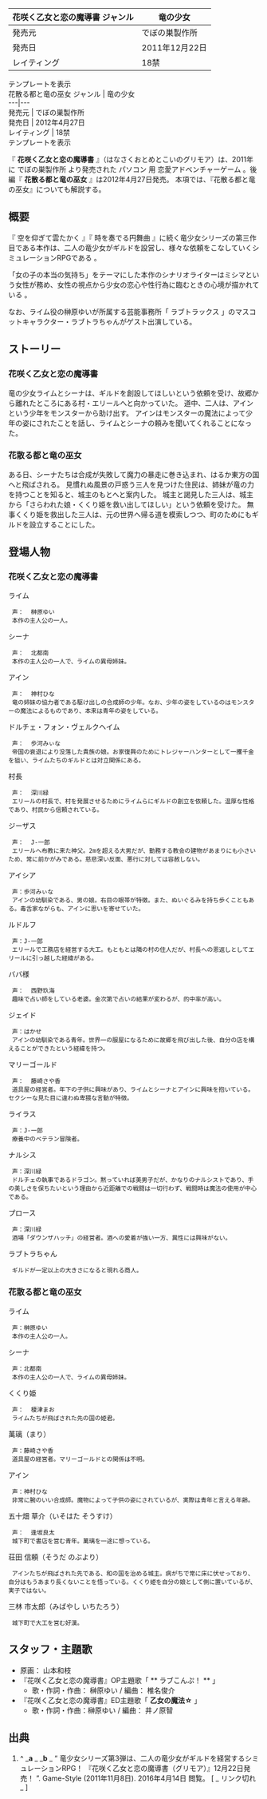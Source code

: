 花咲く乙女と恋の魔導書  ジャンル  |  竜の少女   
---|---  
発売元  |  でぼの巣製作所   
発売日  |  2011年12月22日   
レイティング  |  18禁   
テンプレートを表示  
花散る都と竜の巫女  ジャンル  |  竜の少女   
---|---  
発売元  |  でぼの巣製作所   
発売日  |  2012年4月27日   
レイティング  |  18禁   
テンプレートを表示  
  
『 **花咲く乙女と恋の魔導書** 』（はなさくおとめとこいのグリモア）は、2011年に  でぼの巣製作所  より発売された  パソコン  用
恋愛アドベンチャーゲーム  。後編『 **花散る都と竜の巫女** 』は2012年4月27日発売。 本項では、『花散る都と竜の巫女』についても解説する。

##  概要  

『  空を仰ぎて雲たかく  』『  時を奏でる円舞曲
』に続く竜少女シリーズの第三作目である本作は、二人の竜少女がギルドを設営し、様々な依頼をこなしていくシミュレーションRPGである    。

「女の子の本当の気持ち」をテーマにした本作のシナリオライターはミシマという女性が務め、女性の視点から少女の恋心や性行為に臨むときの心境が描かれている
  。

なお、ライム役の榊原ゆいが所属する芸能事務所「  ラブトラックス  」のマスコットキャラクター・ラブトラちゃんがゲスト出演している。

##  ストーリー  

###  花咲く乙女と恋の魔導書  

竜の少女ライムとシーナは、ギルドを創設してほしいという依頼を受け、故郷から離れたところにある村・エリールへと向かっていた。
道中、二人は、アインという少年をモンスターから助け出す。
アインはモンスターの魔法によって少年の姿にされたことを話し、ライムとシーナの頼みを聞いてくれることになった。

###  花散る都と竜の巫女  

ある日、シーナたちは合成が失敗して魔力の暴走に巻き込まれ、はるか東方の国へと飛ばされる。
見慣れぬ風景の戸惑う三人を見つけた住民は、姉妹が竜の力を持つことを知ると、城主のもとへと案内した。
城主と謁見した三人は、城主から「さらわれた娘・くくり姫を救い出してほしい」という依頼を受けた。
無事くくり姫を救出した三人は、元の世界へ帰る道を模索しつつ、町のためにもギルドを設立することにした。

##  登場人物  

###  花咲く乙女と恋の魔導書  

ライム

     声：  榊原ゆい 
     本作の主人公の一人。 
シーナ

     声：  北都南 
     本作の主人公の一人で、ライムの異母姉妹。 
アイン

     声：  神村ひな 
     竜の姉妹の協力者である駆け出しの合成師の少年。なお、少年の姿をしているのはモンスターの魔法によるものであり、本来は青年の姿をしている。 
ドルチェ・フォン・ヴェルクヘイム

     声：  歩河みぃな 
     帝国の衰退により没落した貴族の娘。お家復興のためにトレジャーハンターとして一攫千金を狙い、ライムたちのギルドとは対立関係にある。 
村長

     声：  深川緑 
     エリールの村長で、村を発展させるためにライムらにギルドの創立を依頼した。温厚な性格であり、村民から信頼されている。 
ジーザス

     声：  J-一郎 
     エリールへ布教に来た神父。2mを超える大男だが、勤務する教会の建物があまりにも小さいため、常に前かがみである。慈悲深い反面、悪行に対しては容赦しない。 
アイシア

     声：歩河みぃな 
     アインの幼馴染である、男の娘。右目の眼帯が特徴。また、ぬいぐるみを持ち歩くこともある。毒舌家ながらも、アインに思いを寄せていた。 
ルドルフ

     声：J-一郎 
     エリールで工務店を経営する大工。もともとは隣の村の住人だが、村長への恩返しとしてエリールに引っ越した経緯がある。 
ババ様

     声：  西野玖海 
     趣味で占い師をしている老婆。金次第で占いの結果が変わるが、的中率が高い。 
ジェイド

     声：はかせ 
     アインの幼馴染である青年。世界一の服屋になるために故郷を飛び出した後、自分の店を構えることができたという経緯を持つ。 
マリーゴールド

     声：  藤崎さや香 
     道具屋の経営者。年下の子供に興味があり、ライムとシーナとアインに興味を抱いている。セクシーな見た目に違わぬ卑猥な言動が特徴。 
ライラス

     声：J-一郎 
     療養中のベテラン冒険者。 
ナルシス

     声：深川緑 
     ドルチェの執事であるドラゴン。黙っていれば美男子だが、かなりのナルシストであり、手の美しさを保ちたいという理由から近距離での戦闘は一切行わず、戦闘時は魔法の使用が中心である。 
プロース

     声：深川緑 
     酒場「ダウンザハッチ」の経営者。酒への愛着が強い一方、異性には興味がない。 
ラブトラちゃん

     ギルドが一定以上の大きさになると現れる商人。 

###  花散る都と竜の巫女  

ライム

     声：榊原ゆい 
     本作の主人公の一人。 
シーナ

     声：北都南 
     本作の主人公の一人で、ライムの異母姉妹。 
くくり姫

     声：  榎津まお 
     ライムたちが飛ばされた先の国の姫君。 
萬璃（まり）

     声：藤崎さや香 
     道具屋の経営者。マリーゴールドとの関係は不明。 
アイン

     声：神村ひな 
     非常に腕のいい合成師。魔物によって子供の姿にされているが、実際は青年と言える年齢。 
五十畑 草介（いそはた そうすけ）

     声：  逢坂良太 
     城下町で書店を営む青年。萬璃を一途に想っている。 
荘田 信頼（そうだ のぶより）

     アインたちが飛ばされた先である、和の国を治める城主。病がちで常に床に伏せっており、自分はもうあまり長くないことを悟っている。くくり姫を自分の娘として側に置いているが、実子ではない。 
三林 市太郎（みばやし いちたろう）

     城下町で大工を営む好漢。 

##  スタッフ・主題歌  

  * 原画：  山本和枝 
  * 『花咲く乙女と恋の魔導書』OP主題歌「 ** ラブこんぷ！  ** 」 
    * 歌・作詞・作曲：  榊原ゆい  / 編曲：  椎名俊介 
  * 『花咲く乙女と恋の魔導書』ED主題歌「 **乙女の魔法☆** 」 
    * 歌・作詞・作曲：榊原ゆい / 編曲：  井ノ原智 

##  出典  

  1. ^  _**a** _ _**b** _ “  竜少女シリーズ第3弾は、二人の竜少女がギルドを経営するシミュレーションRPG！ 『花咲く乙女と恋の魔導書（グリモア）』12月22日発売！  ”.  Game-Style  (2011年11月8日).  2016年4月14日  閲覧。  [ _ リンク切れ  _ ] 

